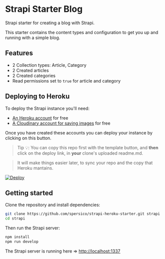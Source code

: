 # Strapi Starter Blog

Strapi starter for creating a blog with Strapi.

This starter contains the content types and configuration to get you up and running with a simple blog.

## Features

  - 2 Collection types: Article, Category
  - 2 Created articles
  - 2 Created categories
  - Read permissions set to `true` for article and category


## Deploying to Heroku

To deploy the Strapi instance you'll need:

- [An Heroku account](https://signup.heroku.com/) for free
- [A Cloudinary account for saving images](https://cloudinary.com/users/register/free) for free

Once you have created these accounts you can deploy your instance by clicking on this button.

> Tip 💡: You can copy this repo first with the template button, and **then** click on the deploy link, in **your** clone's uploaded readme.md. 

> It will make things easier later, to sync your repo and the copy that Heroku mantains.

[![Deploy](https://www.herokucdn.com/deploy/button.svg)](https://heroku.com/deploy)

## Getting started

Clone the repository and install dependencies:

```bash
git clone https://github.com/spersico/strapi-heroku-starter.git strapi
cd strapi
```

Then run the Strapi server:

```bash
npm install
npm run develop
```

The Strapi server is running here => [http://localhost:1337](http://localhost:1337)
